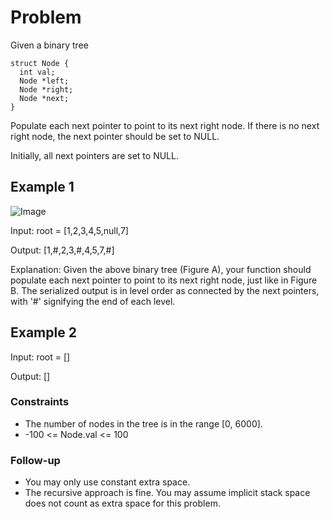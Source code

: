 # Problem

Given a binary tree

    struct Node {
      int val;
      Node *left;
      Node *right;
      Node *next;
    }

Populate each next pointer to point to its next right node. If there is no next right node, the next pointer should be set to NULL.

Initially, all next pointers are set to NULL.

## Example 1

![Image](https://assets.leetcode.com/uploads/2019/02/15/117_sample.png)

Input: root = [1,2,3,4,5,null,7]

Output: [1,#,2,3,#,4,5,7,#]

Explanation: Given the above binary tree (Figure A), your function should populate each next pointer to point to its next right node, just like in Figure B. The serialized output is in level order as connected by the next pointers, with '#' signifying the end of each level.

## Example 2

Input: root = []

Output: []
 
### Constraints

- The number of nodes in the tree is in the range [0, 6000].
- -100 <= Node.val <= 100
 
### Follow-up

- You may only use constant extra space.
- The recursive approach is fine. You may assume implicit stack space does not count as extra space for this problem.
